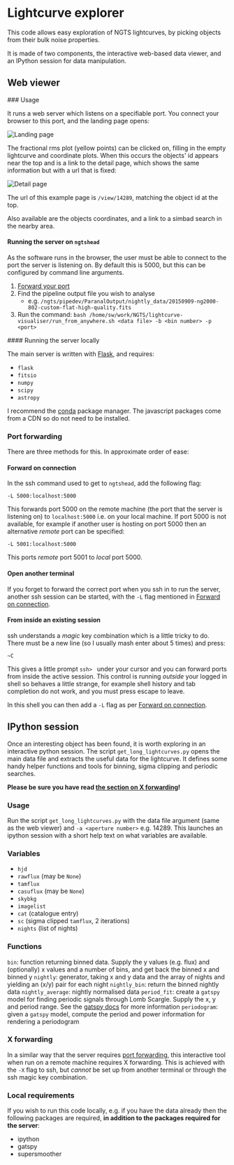 # Lightcurve explorer

This code allows easy exploration of NGTS lightcurves, by picking
objects from their bulk noise properties.

It is made of two components, the interactive web-based data viewer, and
an IPython session for data manipulation.

## Web viewer

### Usage

It runs a web server which listens on a specifiable port. You connect
your browser to this port, and the landing page opens:

![Landing page](screenshots/screenshot-landing.png)

The fractional rms plot (yellow points) can be clicked on, filling in
the empty lightcurve and coordinate plots. When this occurs the objects'
id appears near the top and is a link to the detail page, which shows
the same information but with a url that is fixed:

![Detail page](screenshots/screenshot-detail.png)

The url of this example page is `/view/14289`, matching the object id at
the top.

Also available are the objects coordinates, and a link to a simbad
search in the nearby area.

#### Running the server on `ngtshead`

As the software runs in the browser, the user must be able to connect to
the port the server is listening on. By default this is 5000, but this
can be configured by command line arguments.

1. [Forward your port](#port-forwarding)
1. Find the pipeline output file you wish to analyse
   * e.g. `/ngts/pipedev/ParanalOutput/nightly_data/20150909-ng2000-802-custom-flat-high-quality.fits`
1. Run the command: `bash /home/sw/work/NGTS/lightcurve-visualiser/run_from_anywhere.sh <data file> -b <bin number> -p <port>`

#### Running the server locally

The main server is written with [Flask](http://flask.pocoo.org/), and
requires:

* `flask`
* `fitsio`
* `numpy`
* `scipy`
* `astropy`

I recommend the [conda](http://conda.pydata.org/docs/) package manager. The javascript packages come from a CDN so do not need to be installed.

### Port forwarding

There are three methods for this. In approximate order of ease:

#### Forward on connection

In the ssh command used to get to `ngtshead`, add the following flag:

`-L 5000:localhost:5000`

This forwards port 5000 on the remote machine (the port that the server
is listening on) to `localhost:5000` i.e. on your local machine. If port
5000 is not available, for example if another user is hosting on port
5000 then an alternative *remote* port can be specified:

`-L 5001:localhost:5000`

This ports *remote* port 5001 to *local* port 5000.

#### Open another terminal

If you forget to forward the correct port when you ssh in to run the
server, another ssh session can be started, with the `-L` flag mentioned
in [Forward on connection](#forward-on-connection).

#### From inside an existing session

ssh understands a *magic* key combination which is a little tricky to
do. There must be a new line (so I usually mash enter about 5 times) and
press:

`~C`

This gives a little prompt `ssh> ` under your cursor and you can forward
ports from inside the active session. This control is running *outside*
your logged in shell so behaves a little strange, for example shell
history and tab completion do not work, and you must press escape to
leave.

In this shell you can then add a `-L` flag as per [Forward on
connection](#forward-on-connection).

## IPython session

Once an interesting object has been found, it is worth exploring in an
interactive python session. The script `get_long_lightcurves.py` opens
the main data file and extracts the useful data for the lightcurve. It
defines some handy helper functions and tools for binning, sigma
clipping and periodic searches.

**Please be sure you have read [the section on X
forwarding](#x-forwarding)!**

### Usage

Run the script `get_long_lightcurves.py` with the data file argument
(same as the web viewer) and `-a <aperture number>` e.g. 14289. This
launches an ipython session with a short help text on what variables are
available.

### Variables

* `hjd`
* `rawflux` (may be `None`)
* `tamflux`
* `casuflux` (may be `None`)
* `skybkg`
* `imagelist`
* `cat` (catalogue entry)
* `sc` (sigma clipped `tamflux`, 2 iterations)
* `nights` (list of nights)

### Functions

`bin`: function returning binned data. Supply the y values (e.g. flux)
    and (optionally) x values and a number of bins, and get back the
    binned x and binned y
`nightly`: generator, taking x and y data and the array of nights and
    yielding an (x/y) pair for each night
`nightly_bin`: return the binned nightly data
`nightly_average`: nightly normalised data
`period_fit`: create a `gatspy` model for finding periodic signals
    through Lomb Scargle. Supply the x, y and period range. See the
    [gatspy docs](http://www.astroml.org/gatspy/) for more information
`periodogram`: given a `gatspy` model, compute the period and power
    information for rendering a periodogram

### X forwarding

In a similar way that the server requires [port
forwarding](#port-forwarding), this interactive tool when run on a
remote machine requires X forwarding. This is achieved with the `-X`
flag to ssh, but *cannot* be set up from another terminal or through the
ssh magic key combination.

### Local requirements

If you wish to run this code locally, e.g. if you have the data already
then the following packages are required, **in addition to the packages
required for the server**:

* ipython
* gatspy
* supersmoother
